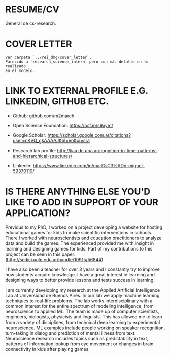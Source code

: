# RESUME/CV

General de cs-research.

# COVER LETTER

    Ver carpeta `../rei_dmg/cover_letter`. 
    Parecido a `research_science_intern` pero con más detalle en lo realizado
    en el modelo.

# LINK TO EXTERNAL PROFILE E.G. LINKEDIN, GITHUB ETC.

* Github:
github.com/m2march

* Open Science Foundation:
https://osf.io/s9aym/

* Google Scholar:
https://scholar.google.com.ar/citations?user=nKVQ_gkAAAAJ&hl=en&oi=sra

* Research lab profile:
http://liaa.dc.uba.ar/cognition-in-time-patterns-and-hierarchical-structures/

* Linkedin:
https://www.linkedin.com/in/mart%C3%ADn-miguel-59370110/

# IS THERE ANYTHING ELSE YOU'D LIKE TO ADD IN SUPPORT OF YOUR APPLICATION?

Previous to my PhD, I worked on a project developing a website for hosting
educational games for kids to make scientific interventions in schools. There I
worked with neuroscientists and education practitioners to analyze data and
build the games. The experienced provided me with insight in learning and
designing games for kids. Part of my contributions to this project can be seen
in this paper: (http://sedici.unlp.edu.ar/handle/10915/56844).

I have also been a teacher for over 3 years and I constantly try to improve how
students acquire knowledge. I have a great interest in learning and designing
ways to better provide lessons and tests success in learning.

I am currently developing my research at the Applied Artificial Intelligence
Lab at Universidad de Buenos Aires. In our lab we apply machine learning
techniques to real-life problems. The lab works interdisciplinary with a
common interest for the entire spectrum of modeling intelligence, from
neuroscience to applied ML. The team is made up of computer scientists,
engineers, biologists, physicists and linguists. This has allowed me to learn
from a variety of disciplines, from technical deep learning to experimental
neuroscience. ML examples include people working on speaker recognition,
turn-taking in dialog and prediction of mental illness from text. Neuroscience
research includes topics such as predictability in text, patterns of
information lookup from eye movement or changes in brain connectivity in kids
after playing games.
